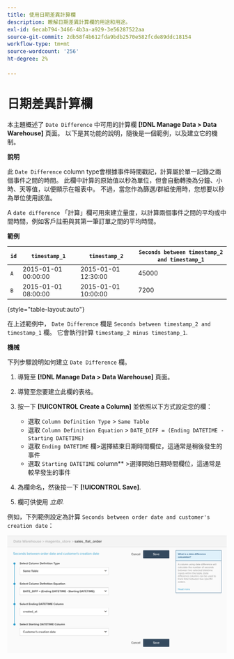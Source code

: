 ```yaml
---
title: 使用日期差異計算欄
description: 瞭解日期差異計算欄的用途和用途。
exl-id: 6ecab794-3466-4b3a-a929-3e56287522aa
source-git-commit: 2db58f4b612fda9bdb2570e582fcde89ddc18154
workflow-type: tm+mt
source-wordcount: '256'
ht-degree: 2%

---
```


# 日期差異計算欄

本主題概述了 `Date Difference` 中可用的計算欄 **[!DNL Manage Data > Data Warehouse]** 頁面。 以下是其功能的說明，隨後是一個範例，以及建立它的機制。

**說明**

此 `Date Difference` column type會根據事件時間戳記，計算屬於單一記錄之兩個事件之間的時間。 此欄中計算的原始值以秒為單位，但會自動轉換為分鐘、小時、天等值，以便顯示在報表中。 不過，當您作為篩選/群組使用時，您想要以秒為單位使用該值。

A `date difference` 「計算」欄可用來建立量度，以計算兩個事件之間的平均或中間時間，例如客戶註冊與其第一筆訂單之間的平均時間。

**範例**

| **`id`** | **`timestamp_1`** | **`timestamp_2`** | **`Seconds between timestamp_2 and timestamp_1`** |
|--- |--- |--- |--- |
| `A` | 2015-01-01 00:00:00 | 2015-01-01 12:30:00 | 45000 |
| `B` | 2015-01-01 08:00:00 | 2015-01-01 10:00:00 | 7200 |

{style="table-layout:auto"}


在上述範例中， `Date Difference` 欄是 `Seconds between timestamp_2 and timestamp_1` 欄。 它會執行計算 `timestamp_2 minus timestamp_1`.

**機械**

下列步驟說明如何建立 `Date Difference` 欄。

1. 導覽至 **[!DNL Manage Data > Data Warehouse]** 頁面。
1. 導覽至您要建立此欄的表格。
1. 按一下 **[!UICONTROL Create a Column]** 並依照以下方式設定您的欄：
   * 選取 `Column Definition Type` > `Same Table`
   * 選取 `Column Definition Equation` > `DATE_DIFF = (Ending DATETIME - Starting DATETIME)`
   * 選取 `Ending DATETIME` 欄>選擇結束日期時間欄位，這通常是稍後發生的事件
   * 選取 `Starting DATETIME` column** >選擇開始日期時間欄位，這通常是較早發生的事件

1. 為欄命名，然後按一下 **[!UICONTROL Save]**.
1. 欄可供使用 *立即*.

例如，下列範例設定為計算 `Seconds between order date and customer's creation date`：

![](../../assets/date_diff.png)
